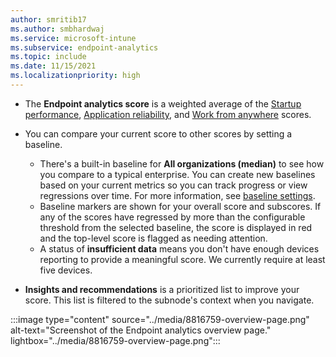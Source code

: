```yaml
---
author: smritib17
ms.author: smbhardwaj
ms.service: microsoft-intune
ms.subservice: endpoint-analytics
ms.topic: include
ms.date: 11/15/2021
ms.localizationpriority: high
---
```

<!--Don't apply H2 in this include file since they are context driven by article. Used in scores.md, enroll-configmgr.md and enroll-intune.md files -->

- The **Endpoint analytics score** is a weighted average of the [Startup performance](../startup-performance.md), [Application reliability](../app-reliability.md), and [Work from anywhere](../work-from-anywhere.md) scores.

- You can compare your current score to other scores by setting a baseline.
  - There's a built-in baseline for **All organizations (median)** to see how you compare to a typical enterprise. You can create new baselines based on your current metrics so you can track progress or view regressions over time. For more information, see [baseline settings](../settings.md#bkmk_baselines).
  - Baseline markers are shown for your overall score and subscores. If any of the scores have regressed by more than the configurable threshold from the selected baseline, the score is displayed in red and the top-level score is flagged as needing attention.
  - A status of **insufficient data** means you don't have enough devices reporting to provide a meaningful score. We currently require at least five devices.

- **Insights and recommendations** is a prioritized list to improve your score. This list is filtered to the subnode's context when you navigate.

:::image type="content" source="../media/8816759-overview-page.png" alt-text="Screenshot of the Endpoint analytics overview page." lightbox="../media/8816759-overview-page.png":::
